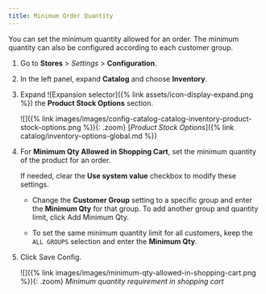 ```yaml
---
title: Minimum Order Quantity
---
```


You can set the minimum quantity allowed for an order. The minimum quantity can also be configured according to each customer group.

1. Go to **Stores** > _Settings_ > **Configuration**.

1. In the left panel, expand **Catalog** and choose **Inventory**.

1. Expand ![Expansion selector]({% link assets/icon-display-expand.png %}) the **Product Stock Options** section.

   ![]({% link images/images/config-catalog-catalog-inventory-product-stock-options.png %}){: .zoom}
   [_Product Stock Options_]({% link catalog/inventory-options-global.md %})

1. For **Minimum Qty Allowed in Shopping Cart**, set the minimum quantity of the product for an order.

    If needed, clear the **Use system value** checkbox to modify these settings.

    - Change the **Customer Group** setting to a specific group and enter the **Minimum Qty** for that group. To add another group and quantity limit, click <span class="btn">Add Minimum Qty<span class="btn">.

    - To set the same minimum quantity limit for all customers, keep the `ALL GROUPS` selection and enter the **Minimum Qty**.

1. Click <span class="btn">Save Config</span>.

    ![]({% link images/images/minimum-qty-allowed-in-shopping-cart.png %}){: .zoom}
    _Minimum quantity requirement in shopping cart_
